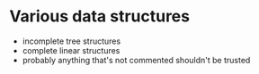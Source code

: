 Various data structures
=======

* incomplete tree structures
* complete linear structures
* probably anything that's not commented shouldn't be trusted 
